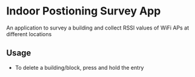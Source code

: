 # Indoor Postioning Survey App
An application to survey a building and collect RSSI values of WiFi APs at different locations
## Usage
* To delete a building/block, press and hold the entry
